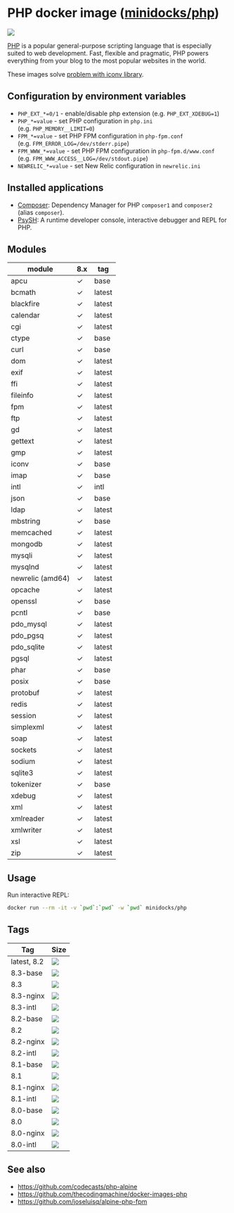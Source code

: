 PHP docker image ([minidocks/php](https://hub.docker.com/r/minidocks/php))
==========================================================================

![](https://upload.wikimedia.org/wikipedia/commons/thumb/2/27/PHP-logo.svg/200px-PHP-logo.svg.png)

[PHP](https://php.net/) is a popular general-purpose scripting language that is
especially suited to web development. Fast, flexible and pragmatic, PHP powers
everything from your blog to the most popular websites in the world.

These images solve [problem with iconv
library](https://github.com/docker-library/php/issues/240#issuecomment-506651614).

Configuration by environment variables
--------------------------------------

-   `PHP_EXT_*=0/1` - enable/disable php extension (e.g. `PHP_EXT_XDEBUG=1`)
-   `PHP_*=value` - set PHP configuration in `php.ini`
    (e.g. `PHP_MEMORY__LIMIT=0`)
-   `FPM_*=value` - set PHP FPM configuration in `php-fpm.conf`
    (e.g. `FPM_ERROR_LOG=/dev/stderr.pipe`)
-   `FPM_WWW_*=value` - set PHP FPM configuration in `php-fpm.d/www.conf`
    (e.g. `FPM_WWW_ACCESS__LOG=/dev/stdout.pipe`)
-   `NEWRELIC_*=value` - set New Relic configuration in `newrelic.ini`

Installed applications
----------------------

-   [Composer](https://getcomposer.org/): Dependency Manager for PHP `composer1`
    and `composer2` (alias `composer`).
-   [PsySH](https://psysh.org/): A runtime developer console, interactive
    debugger and REPL for PHP.

Modules
-------

| module           | 8.x | tag    |
|------------------|-----|--------|
| apcu             |  ✓  | base   |
| bcmath           |  ✓  | latest |
| blackfire        |  ✓  | latest |
| calendar         |  ✓  | latest |
| cgi              |  ✓  | latest |
| ctype            |  ✓  | base   |
| curl             |  ✓  | base   |
| dom              |  ✓  | latest |
| exif             |  ✓  | latest |
| ffi              |  ✓  | latest |
| fileinfo         |  ✓  | latest |
| fpm              |  ✓  | latest |
| ftp              |  ✓  | latest |
| gd               |  ✓  | latest |
| gettext          |  ✓  | latest |
| gmp              |  ✓  | latest |
| iconv            |  ✓  | base   |
| imap             |  ✓  | base   |
| intl             |  ✓  | intl   |
| json             |  ✓  | base   |
| ldap             |  ✓  | latest |
| mbstring         |  ✓  | base   |
| memcached        |  ✓  | latest |
| mongodb          |  ✓  | latest |
| mysqli           |  ✓  | latest |
| mysqlnd          |  ✓  | latest |
| newrelic (amd64) |  ✓  | latest |
| opcache          |  ✓  | latest |
| openssl          |  ✓  | base   |
| pcntl            |  ✓  | base   |
| pdo_mysql        |  ✓  | latest |
| pdo_pgsq         |  ✓  | latest |
| pdo_sqlite       |  ✓  | latest |
| pgsql            |  ✓  | latest |
| phar             |  ✓  | base   |
| posix            |  ✓  | base   |
| protobuf         |  ✓  | latest |
| redis            |  ✓  | latest |
| session          |  ✓  | latest |
| simplexml        |  ✓  | latest |
| soap             |  ✓  | latest |
| sockets          |  ✓  | latest |
| sodium           |  ✓  | latest |
| sqlite3          |  ✓  | latest |
| tokenizer        |  ✓  | base   |
| xdebug           |  ✓  | latest |
| xml              |  ✓  | latest |
| xmlreader        |  ✓  | latest |
| xmlwriter        |  ✓  | latest |
| xsl              |  ✓  | latest |
| zip              |  ✓  | latest |

Usage
-----

Run interactive REPL:

```bash
docker run --rm -it -v `pwd`:`pwd` -w `pwd` minidocks/php
```

Tags
----

| Tag         | Size                                                                                                           |
|-------------|----------------------------------------------------------------------------------------------------------------|
| latest, 8.2 | ![](https://img.shields.io/docker/image-size/minidocks/php/latest?style=flat-square&logo=docker&label=size)    |
| 8.3-base    | ![](https://img.shields.io/docker/image-size/minidocks/php/8.3-base?style=flat-square&logo=docker&label=size)  |
| 8.3         | ![](https://img.shields.io/docker/image-size/minidocks/php/8.3?style=flat-square&logo=docker&label=size)       |
| 8.3-nginx   | ![](https://img.shields.io/docker/image-size/minidocks/php/8.3-nginx?style=flat-square&logo=docker&label=size) |
| 8.3-intl    | ![](https://img.shields.io/docker/image-size/minidocks/php/8.3-intl?style=flat-square&logo=docker&label=size)  |
| 8.2-base    | ![](https://img.shields.io/docker/image-size/minidocks/php/8.2-base?style=flat-square&logo=docker&label=size)  |
| 8.2         | ![](https://img.shields.io/docker/image-size/minidocks/php/8.2?style=flat-square&logo=docker&label=size)       |
| 8.2-nginx   | ![](https://img.shields.io/docker/image-size/minidocks/php/8.2-nginx?style=flat-square&logo=docker&label=size) |
| 8.2-intl    | ![](https://img.shields.io/docker/image-size/minidocks/php/8.2-intl?style=flat-square&logo=docker&label=size)  |
| 8.1-base    | ![](https://img.shields.io/docker/image-size/minidocks/php/8.1-base?style=flat-square&logo=docker&label=size)  |
| 8.1         | ![](https://img.shields.io/docker/image-size/minidocks/php/8.1?style=flat-square&logo=docker&label=size)       |
| 8.1-nginx   | ![](https://img.shields.io/docker/image-size/minidocks/php/8.1-nginx?style=flat-square&logo=docker&label=size) |
| 8.1-intl    | ![](https://img.shields.io/docker/image-size/minidocks/php/8.1-intl?style=flat-square&logo=docker&label=size)  |
| 8.0-base    | ![](https://img.shields.io/docker/image-size/minidocks/php/8.0-base?style=flat-square&logo=docker&label=size)  |
| 8.0         | ![](https://img.shields.io/docker/image-size/minidocks/php/8.0?style=flat-square&logo=docker&label=size)       |
| 8.0-nginx   | ![](https://img.shields.io/docker/image-size/minidocks/php/8.0-nginx?style=flat-square&logo=docker&label=size) |
| 8.0-intl    | ![](https://img.shields.io/docker/image-size/minidocks/php/8.0-intl?style=flat-square&logo=docker&label=size)  |

See also
--------

-   https://github.com/codecasts/php-alpine
-   https://github.com/thecodingmachine/docker-images-php
-   https://github.com/joseluisq/alpine-php-fpm
